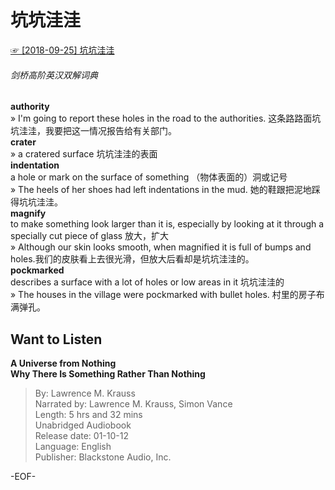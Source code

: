 # 坑坑洼洼  
[☞ [2018-09-25] 坑坑洼洼 ](https://mp.weixin.qq.com/s/0G3mfc2njOowUBOpJ1Qe1w)    
  
###### 剑桥高阶英汉双解词典  
**authority**  
» I'm going to report these holes in the road to the authorities. 这条路路面坑坑洼洼，我要把这一情况报告给有关部门。  
**crater**  
» a cratered surface 坑坑洼洼的表面  
**indentation**  
a hole or mark on the surface of something （物体表面的）洞或记号  
» The heels of her shoes had left indentations in the mud. 她的鞋跟把泥地踩得坑坑洼洼。  
**magnify**  
to make something look larger than it is, especially by looking at it through a specially cut piece of glass 放大，扩大  
» Although our skin looks smooth, when magnified it is full of bumps and holes.我们的皮肤看上去很光滑，但放大后看却是坑坑洼洼的。  
**pockmarked**  
describes a surface with a lot of holes or low areas in it 坑坑洼洼的  
» The houses in the village were pockmarked with bullet holes. 村里的房子布满弹孔。  
  
## Want to Listen  
**A Universe from Nothing  
Why There Is Something Rather Than Nothing**  
>By: Lawrence M. Krauss  
Narrated by: Lawrence M. Krauss, Simon Vance  
Length: 5 hrs and 32 mins  
Unabridged Audiobook  
Release date: 01-10-12  
Language: English  
Publisher: Blackstone Audio, Inc.  
  
-EOF-  
